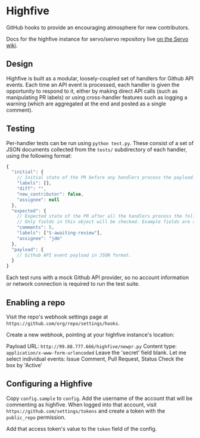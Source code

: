 Highfive
========

GitHub hooks to provide an encouraging atmosphere for new contributors.

Docs for the highfive instance for servo/servo repository live [on the Servo
wiki](https://github.com/servo/servo/wiki/Highfive).

## Design

Highfive is built as a modular, loosely-coupled set of handlers for Github
API events. Each time an API event is processed, each handler is given the
opportunity to respond to it, either by making direct API calls (such as
manipulating PR labels) or using cross-handler features such as logging a
warning (which are aggregated at the end and posted as a single comment).

## Testing

Per-handler tests can be run using `python test.py`. These consist of
a set of JSON documents collected from the `tests/` subdirectory of
each handler, using the following format:

```js
{
  "initial": {
    // Initial state of the PR before any handlers process the payload.
    "labels": [],
    "diff": "",
    "new_contributor": false,
    "assignee": null
  },
  "expected": {
    // Expected state of the PR after all the handlers process the following payload.
    // Only fields in this object will be checked. Example fields are shown below.
    "comments": 5,
    "labels": ["S-awaiting-review"],
    "assignee": "jdm"
  },
  "payload": {
    // Github API event payload in JSON format.
  }
}
```

Each test runs with a mock Github API provider, so no account information
or network connection is required to run the test suite.

## Enabling a repo

Visit the repo's webhook settings page at
`https://github.com/org/repo/settings/hooks`.

Create a new webhook, pointing at your highfive instance's location:

Payload URL: `http://99.88.777.666/highfive/newpr.py`
Content type: `application/x-www-form-urlencoded`
Leave the 'secret' field blank.
Let me select individual events: Issue Comment, Pull Request, Status
Check the box by 'Active'

## Configuring a Highfive

Copy `config.sample` to `config`. Add the username of the account that will be
commenting as highfive. When logged into that account, visit
`https://github.com/settings/tokens` and create a token with the `public_repo`
permission.

Add that access token's value to the `token` field of the config.
